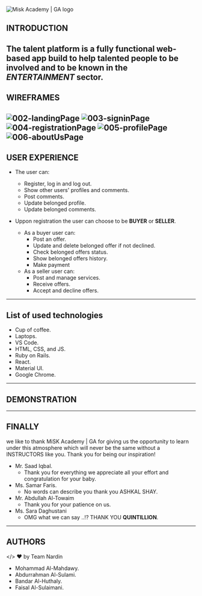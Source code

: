 ![Misk Academy | GA logo](./readme_images/001-MG_logo.png)

## INTRODUCTION

The talent platform is a fully functional web-based app build to help talented people to be involved and to be known in the _ENTERTAINMENT_ sector.
----

## WIREFRAMES

![002-landingPage](./readme_images/002-landingPage.png)
![003-signinPage](./readme_images/003-signinPage.png)
![004-registrationPage](./readme_images/004-registrationPage.png)
![005-profilePage](./readme_images/005-profilePage.png)
![006-aboutUsPage](./readme_images/006-aboutUsPage.png)
----

## USER EXPERIENCE

* The user can:
    * Register, log in and log out.
    * Show other users' profiles and comments.
    * Post comments.
    * Update belonged profile.
    * Update belonged comments.

* Uppon registration the user can choose to be **BUYER** or **SELLER**.
    * As a buyer user can:
        - Post an offer.
        - Update and delete belonged offer if not declined.
        - Check belonged offers status.
        - Show belonged offers history.
        - Make payment
    * As a seller user can:
        - Post and manage services.
        - Receive offers.
        - Accept and decline offers.

----
## List of used technologies
- Cup of coffee.
- Laptops.
- VS Code.
- HTML, CSS, and JS.
- Ruby on Rails.
- React.
- Material UI.
- Google Chrome.
----
## DEMONSTRATION
----
## FINALLY
we like to thank MiSK Academy | GA for giving us the opportunity to learn under this atmosphere which will never be the same without a INSTRUCTORS like you. Thank you for being our inspiration!
* Mr. Saad Iqbal.
    - Thank you for everything we appreciate all your effort and congratulation for your baby.
* Ms. Samar Faris.
    - No words can describe you thank you ASHKAL SHAY.
* Mr. Abdullah Al-Towaim
    - Thank you for your patience on us.
* Ms. Sara Daghustani
    - OMG what we can say ..!? THANK YOU **QUINTILLION**.
----
## AUTHORS
</> ♥ by Team Nardin
- Mohammad Al-Mahdawy.
- Abdurrahman Al-Sulami.
- Bandar Al-Huthaly.
- Faisal Al-Sulaimani.
